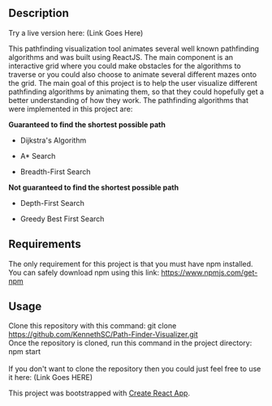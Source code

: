 ## Description

Try a live version here: (Link Goes Here)<br/>

This pathfinding visualization tool animates several well known pathfinding algorithms and was built using ReactJS. The main component is an interactive grid where you could make obstacles for the algorithms to traverse or you could also choose to animate several different mazes onto the grid. The main goal of this project is to help the user visualize different pathfinding algorithms by animating them, so that they could hopefully get a better understanding of how they work. The pathfinding algorithms that were implemented in this project are:<br/>


**Guaranteed to find the shortest possible path** <br/>


- Dijkstra's Algorithm

- A* Search

- Breadth-First Search<br/>


**Not guaranteed to find the shortest possible path**<br/>


- Depth-First Search

- Greedy Best First Search


## Requirements
The only requirement for this project is that you must have npm installed. You can safely download npm using this link: https://www.npmjs.com/get-npm


## Usage

Clone this repository with this command: git clone https://github.com/KennethSC/Path-Finder-Visualizer.git<br/>
Once the repository is cloned, run this command in the project directory: npm start<br/>
<br/>
If you don't want to clone the repository then you could just feel free to use it here: (Link Goes HERE)

This project was bootstrapped with [Create React App](https://github.com/facebook/create-react-app).
